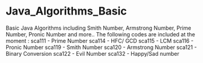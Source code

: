 # Java_Algorithms_Basic
Basic Java Algorithms including Smith Number, Armstrong Number, Prime Number, Pronic Number and more..
The following codes are included at the moment :
sca111 - Prime Number
sca114 - HFC/ GCD
sca115 - LCM
sca116 - Pronic Number
sca119 - Smith Number
sca120 - Armstrong Number
sca121 - Binary Conversion
sca122 - Evil Number
sca132 - Happy/Sad number
